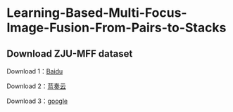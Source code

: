 # Learning-Based-Multi-Focus-Image-Fusion-From-Pairs-to-Stacks
## Download ZJU-MFF dataset
Download 1：[Baidu](https://pan.baidu.com/s/1sZZujfT3Jg_xFhL2eiykmg?pwd=cite)

Download 2：[蓝奏云](https://wwpb.lanzouu.com/iRMd01hnpuuh)

Download 3：[google](https://drive.google.com/file/d/1UtT3ZLLoxuf_M5R-DNnukycz7W4q71uh/view?usp=drive_link)
